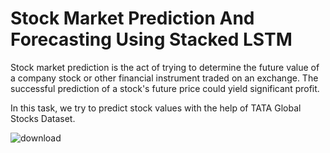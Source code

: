 # Stock Market Prediction And Forecasting Using Stacked LSTM

Stock market prediction is the act of trying to determine the future value of a company stock or other financial instrument traded on an exchange. The successful prediction of a stock's future price could yield significant profit.

In this task, we try to predict stock values with the help of TATA Global Stocks Dataset.



![download](https://user-images.githubusercontent.com/73244900/136428217-be8035cb-e46a-43b0-adba-8bf508c17a3b.jpg)
